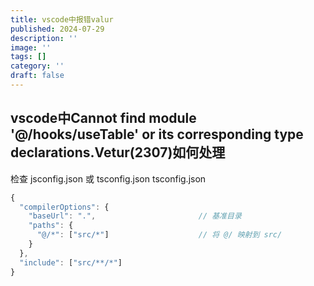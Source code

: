 ```yaml
---
title: vscode中报错valur
published: 2024-07-29
description: ''
image: ''
tags: []
category: ''
draft: false 
---
```


## vscode中Cannot find module '@/hooks/useTable' or its corresponding type declarations.Vetur(2307)如何处理
  检查 jsconfig.json 或 tsconfig.json
tsconfig.json
```js
{  
  "compilerOptions": {  
    "baseUrl": ".",                       // 基准目录  
    "paths": {  
      "@/*": ["src/*"]                    // 将 @/ 映射到 src/  
    }  
  },  
  "include": ["src/**/*"]  
}
```
